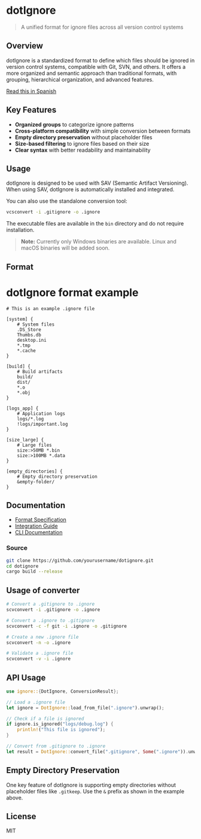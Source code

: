 # dotIgnore

> A unified format for ignore files across all version control systems

## Overview

dotIgnore is a standardized format to define which files should be ignored in version control systems, compatible with Git, SVN, and others. It offers a more organized and semantic approach than traditional formats, with grouping, hierarchical organization, and advanced features.

[Read this in Spanish](docs/es/README.md)

## Key Features

- **Organized groups** to categorize ignore patterns
- **Cross-platform compatibility** with simple conversion between formats
- **Empty directory preservation** without placeholder files
- **Size-based filtering** to ignore files based on their size
- **Clear syntax** with better readability and maintainability

## Usage

dotIgnore is designed to be used with SAV (Semantic Artifact Versioning). When using SAV, dotIgnore is automatically installed and integrated.

You can also use the standalone conversion tool:

```bash
vcsconvert -i .gitignore -o .ignore
```

The executable files are available in the `bin` directory and do not require installation.

> **Note:** Currently only Windows binaries are available. Linux and macOS binaries will be added soon.

## Format

# dotIgnore format example

```
# This is an example .ignore file

[system] {
    # System files
    .DS_Store
    Thumbs.db
    desktop.ini
    *.tmp
    *.cache
}

[build] {
    # Build artifacts
    build/
    dist/
    *.o
    *.obj
}

[logs_app] {
    # Application logs
    logs/*.log
    !logs/important.log
}

[size_large] {
    # Large files
    size:>50MB *.bin
    size:>100MB *.data
}

[empty_directories] {
    # Empty directory preservation
    &empty-folder/
}
```

## Documentation

- [Format Specification](docs/en/format/dotignore-format.md)
- [Integration Guide](docs/en/integration/index.md)
- [CLI Documentation](docs/en/cli/index.md)

### Source

```bash
git clone https://github.com/yourusername/dotignore.git
cd dotignore
cargo build --release
```

## Usage of converter

```bash
# Convert a .gitignore to .ignore
scvconvert -i .gitignore -o .ignore

# Convert a .ignore to .gitignore
scvconvert -c -f git -i .ignore -o .gitignore

# Create a new .ignore file
scvconvert -n -o .ignore

# Validate a .ignore file
scvconvert -v -i .ignore
```

## API Usage

```rust
use ignore::{DotIgnore, ConversionResult};

// Load a .ignore file
let ignore = DotIgnore::load_from_file(".ignore").unwrap();

// Check if a file is ignored
if ignore.is_ignored("logs/debug.log") {
    println!("This file is ignored");
}

// Convert from .gitignore to .ignore
let result = DotIgnore::convert_file(".gitignore", Some(".ignore")).unwrap();
```

## Empty Directory Preservation

One key feature of dotIgnore is supporting empty directories without placeholder files like `.gitkeep`. Use the `&` prefix as shown in the example above.

## License

MIT 

